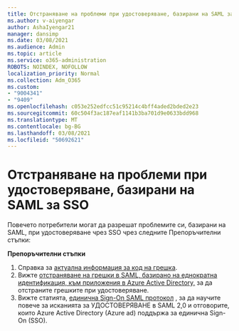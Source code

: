 ```yaml
---
title: Отстраняване на проблеми при удостоверяване, базирани на SAML за SSO
ms.author: v-aiyengar
author: AshaIyengar21
manager: dansimp
ms.date: 03/08/2021
ms.audience: Admin
ms.topic: article
ms.service: o365-administration
ROBOTS: NOINDEX, NOFOLLOW
localization_priority: Normal
ms.collection: Adm_O365
ms.custom:
- "9004341"
- "9409"
ms.openlocfilehash: c053e252edfcc51c95214c4bff4aded2bded2e23
ms.sourcegitcommit: 60c504f3ac187eaf1141b3ba701d9e0633bdd968
ms.translationtype: MT
ms.contentlocale: bg-BG
ms.lasthandoff: 03/08/2021
ms.locfileid: "50692621"
---
```

# <a name="troubleshoot-saml-based-sso-authentication-issues"></a>Отстраняване на проблеми при удостоверяване, базирани на SAML за SSO

Повечето потребители могат да разрешат проблемите си, базирани на SAML, при удостоверяване чрез SSO чрез следните Препоръчителни стъпки:

**Препоръчителни стъпки**
1. Справка за [актуална информация за код на грешка](https://docs.microsoft.com/azure/active-directory/develop/reference-aadsts-error-codes#lookup-current-error-code-information).
1. Вижте [отстраняване на грешки в SAML, базирано на еднократна идентификация, към приложения в Azure Active Directory,](https://docs.microsoft.com/azure/active-directory/manage-apps/debug-saml-sso-issues) за да отстраните грешките при удостоверяване.
1. Вижте статията, [единична Sign-On SAML протокол](https://docs.microsoft.com/azure/active-directory/develop/single-sign-on-saml-protocol) , за да научите повече за исканията за УДОСТОВЕРЯВАНЕ в SAML 2,0 и отговорите, които Azure Active Directory (Azure ad) поддържа за единична Sign-On (SSO).


